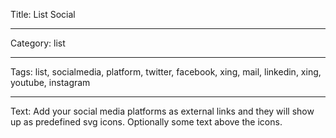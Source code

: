 Title: List Social

---

Category: list

---

Tags: list, socialmedia, platform, twitter, facebook, xing, mail, linkedin, xing, youtube, instagram

---

Text: Add your social media platforms as external links and they will show up as predefined svg icons. Optionally some text above the icons.
